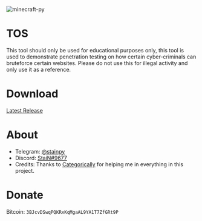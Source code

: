 ![minecraft-py](https://user-images.githubusercontent.com/62406629/124016150-9d9d4500-d9e5-11eb-9103-6e7210200291.png)

# TOS
This tool should only be used for educational purposes only, this tool is used to demonstrate penetration testing on how certain cyber-criminals can bruteforce certain websites. Please do not use this for illegal activity and only use it as a reference.

# Download
[Latest Release](https://github.com/Stainpy/Minecraft-Py/releases/download/Minecraft-Py-v3.8/Minecraft-Py-v3.8.exe)

# About 
- Telegram: [@stainpy](https://t.me/stainpy)
- Discord: [StaiN#9677](https://discordapp.com/users/289106753277263872)
- Credits: Thanks to [Categorically](https://github.com/Categorically) for helping me in everything in this project.

# Donate
Bitcoin: ``3BJcvDSwqPQKRxKqMgaAL9YA1T7ZfGRt9P``
